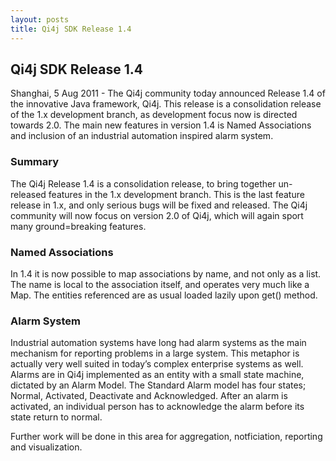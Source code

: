 ```yaml
---
layout: posts
title: Qi4j SDK Release 1.4
---
```

## Qi4j SDK Release 1.4

Shanghai, 5 Aug 2011 - The Qi4j community today announced Release 1.4 of the innovative Java framework, Qi4j. This release is a consolidation release of the 1.x development branch, as development focus now is directed towards 2.0. The main new features in version 1.4 is Named Associations and inclusion of an industrial automation inspired alarm system.

### Summary

The Qi4j Release 1.4 is a consolidation release, to bring together un-released features in the 1.x development branch. This is the last feature release in 1.x, and only serious bugs will be fixed and released. The Qi4j community will now focus on version 2.0 of Qi4j, which will again sport many ground=breaking features.

### Named Associations

In 1.4 it is now possible to map associations by name, and not only as a list. The name is local to the association itself, and operates very much like a Map. The entities referenced are as usual loaded lazily upon get() method.

### Alarm System

Industrial automation systems have long had alarm systems as the main mechanism for reporting problems in a large system. This metaphor is actually very well suited in today’s complex enterprise systems as well. Alarms are in Qi4j implemented as an entity with a small state machine, dictated by an Alarm Model. The Standard Alarm model has four states; Normal, Activated, Deactivate and Acknowledged. After an alarm is activated, an individual person has to acknowledge the alarm before its state return to normal.

Further work will be done in this area for aggregation, notficiation, reporting and visualization.
